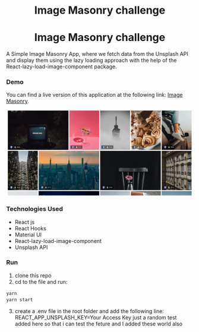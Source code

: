 <h1 align="center" >Image Masonry challenge</h1>
<h1 align="center" >Image Masonry challenge</h1>

A Simple Image Masonry App, where we fetch data from the Unsplash API and display them using the lazy loading approach with the help of the React-lazy-load-image-component package.

### Demo

You can find a live version of this application at the following link: [Image Masonry](https://image-masonry.netlify.app/).

![Image Masonry](src/images.PNG)

### Technologies Used

- React js
- React Hooks
- Material UI
- React-lazy-load-image-component
- Unsplash API

### Run

1. clone this repo
2. cd to the file and run:

```bash
yarn
yarn start
```

3. create a .env file in the root folder and add the following line:
   REACT_APP_UNSPLASH_KEY=Your Access Key
   just a random test added here so that i can test the feture and I added these world also
